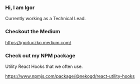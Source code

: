 ### Hi, I am Igor

Currently working as a Technical Lead.

### Checkout the Medium

https://igorluczko.medium.com/

### Check out my NPM package

Utility React Hooks that we often use.

https://www.npmjs.com/package/@nekogd/react-utility-hooks 

